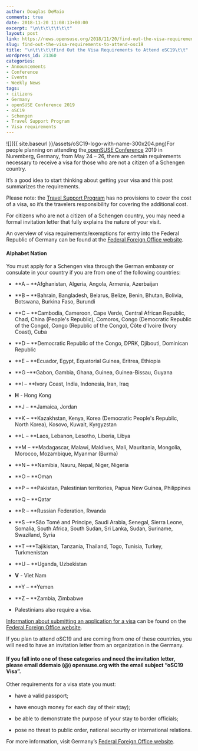 ```yaml
---
author: Douglas DeMaio
comments: true
date: 2018-11-20 11:08:13+00:00
excerpt: "\n\t\t\t\t\t\t"
layout: post
link: https://news.opensuse.org/2018/11/20/find-out-the-visa-requirements-to-attend-osc19/
slug: find-out-the-visa-requirements-to-attend-osc19
title: "\n\t\t\t\tFind Out the Visa Requirements to Attend oSC19\t\t"
wordpress_id: 21360
categories:
- Announcements
- Conference
- Events
- Weekly News
tags:
- citizens
- Germany
- openSUSE Conference 2019
- oSC19
- Schengen
- Travel Support Program
- Visa requirements
---
```

![]({{ site.baseurl }}/assets/oSC19-logo-with-name-300x204.png)For people planning on attending the[ openSUSE Conference](https://events.opensuse.org/conference/oSC18) 2019 in Nuremberg, Germany, from May 24 – 26, there are certain requirements necessary to receive a visa for those who are not a citizen of a Schengen country.

It’s a good idea to start thinking about getting your visa and this post summarizes the requirements.

Please note: the [Travel Support Program](https://en.opensuse.org/openSUSE:Travel_Support_Program) has no provisions to cover the cost of a visa, so it’s the travelers responsibility for covering the additional cost.

For citizens who are not a citizen of a Schengen country, you may need a formal invitation letter that fully explains the nature of your visit.

An overview of visa requirements/exemptions for entry into the Federal Republic of Germany can be found at the [Federal Foreign Office website](https://www.auswaertiges-amt.de/en/einreiseundaufenthalt/visabestimmungen-node/staatenlistevisumpflicht-node).


#### **Alphabet Nation**


<!-- more -->You must apply for a Schengen visa through the German embassy or consulate in your country if you are from one of the following countries:



 	
  * **A – **Afghanistan, Algeria, Angola, Armenia, Azerbaijan

 	
  * **B – **Bahrain, Bangladesh, Belarus, Belize, Benin, Bhutan, Bolivia, Botswana, Burkina Faso, Burundi

 	
  * **C – **Cambodia, Cameroon, Cape Verde, Central African Republic, Chad, China (People's Republic), Comoros, Congo (Democratic Republic of the Congo), Congo (Republic of the Congo), Côte d'Ivoire (Ivory Coast), Cuba

 	
  * **D – **Democratic Republic of the Congo, DPRK, Djibouti, Dominican Republic

 	
  * **E – **Ecuador, Egypt, Equatorial Guinea, Eritrea, Ethiopia

 	
  * **G –**Gabon, Gambia, Ghana, Guinea, Guinea-Bissau, Guyana

 	
  * **I – **Ivory Coast, India, Indonesia, Iran, Iraq

 	
  * **H** - Hong Kong

 	
  * **J – **Jamaica, Jordan

 	
  * **K – **Kazakhstan, Kenya, Korea (Democratic People's Republic, North Korea), Kosovo, Kuwait, Kyrgyzstan

 	
  * **L – **Laos, Lebanon, Lesotho, Liberia, Libya

 	
  * **M – **Madagascar, Malawi, Maldives, Mali, Mauritania, Mongolia, Morocco, Mozambique, Myanmar (Burma)

 	
  * **N – **Namibia, Nauru, Nepal, Niger, Nigeria

 	
  * **O – **Oman

 	
  * **P – **Pakistan, Palestinian territories, Papua New Guinea, Philippines

 	
  * **Q – **Qatar

 	
  * **R – **Russian Federation, Rwanda

 	
  * **S –**São Tomé and Principe, Saudi Arabia, Senegal, Sierra Leone, Somalia, South Africa, South Sudan, Sri Lanka, Sudan, Suriname, Swaziland, Syria

 	
  * **T –**Tajikistan, Tanzania, Thailand, Togo, Tunisia, Turkey, Turkmenistan

 	
  * **U – **Uganda, Uzbekistan

 	
  * **V** - Viet Nam

 	
  * **Y – **Yemen

 	
  * **Z – **Zambia, Zimbabwe



 	
  * Palestinians also require a visa.


[Information about submitting an application for a visa](https://www.auswaertiges-amt.de/en/einreiseundaufenthalt/visabestimmungen-node) can be found on the [Federal Foreign Office website](https://www.auswaertiges-amt.de/en/einreiseundaufenthalt/visabestimmungen-node/staatenlistevisumpflicht-node).

If you plan to attend oSC19 and are coming from one of these countries, you will need to have an invitation letter from an organization in the Germany.


#### **If you fall into one of these categories and need the invitation letter, please email ddemaio (@) opensuse.org with the email subject “oSC19 Visa”.**


Other requirements for a visa state you must:



 	
  * have a valid passport;

 	
  * have enough money for each day of their stay);

 	
  * be able to demonstrate the purpose of your stay to border officials;

 	
  * pose no threat to public order, national security or international relations.


For more information, visit Germany’s [Federal Foreign Office website](https://www.auswaertiges-amt.de/en/einreiseundaufenthalt/visabestimmungen-node/staatenlistevisumpflicht-node).		
